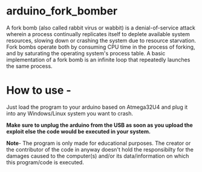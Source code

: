 # arduino_fork_bomber

A fork bomb (also called rabbit virus or wabbit) is a denial-of-service attack wherein a process continually replicates itself to deplete available system resources, slowing down or crashing the system due to resource starvation. Fork bombs operate both by consuming CPU time in the process of forking, and by saturating the operating system's process table. A basic implementation of a fork bomb is an infinite loop that repeatedly launches the same process.

# How to use - 

Just load the program to your arduino based on Atmega32U4 and plug it into any Windows/Linux system you want to crash.

**Make sure to unplug the arduino from the USB as soon as you upload the exploit else the code would be executed in your system.**

**Note**- The program is only made for educational purposes. The creator or the contributor of the code in anyway doesn't hold the responsibilty for the damages caused to the computer(s) and/or its data/information on which this program/code is executed. 

